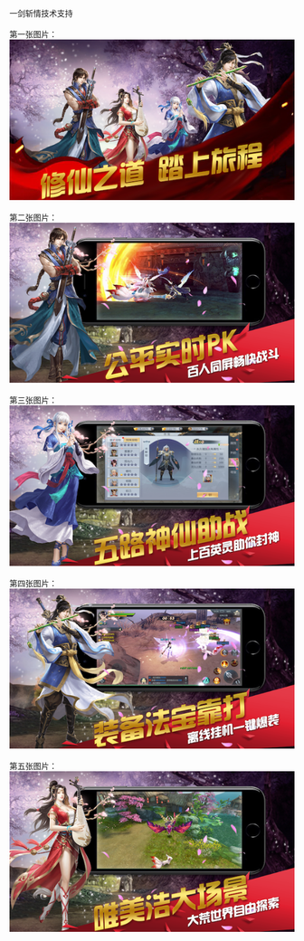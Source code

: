 一剑斩情技术支持</br></br>
第一张图片：</br>
![](https://github.com/suoy6/suoy67/blob/yjzq/1.png?raw=true)</br></br>
第二张图片：</br>
![](https://github.com/suoy6/suoy67/blob/yjzq/2.png?raw=true)</br></br>
第三张图片：</br>
![](https://github.com/suoy6/suoy67/blob/yjzq/3.png?raw=true)</br></br>
第四张图片：</br>
![](https://github.com/suoy6/suoy67/blob/yjzq/4.png?raw=true)</br></br>
第五张图片：</br>
![](https://github.com/suoy6/suoy67/blob/yjzq/5.png?raw=true)</br></br>
